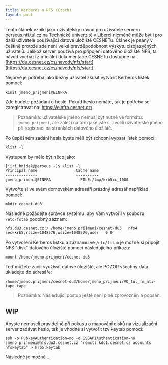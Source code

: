 ```yaml
---
title: Kerberos a NFS (Czech)
layout: post
---
```


Tento článek vznikl jako uživatelský návod pro uživatele serveru perseus.nti.tul.cz na Technické univerzitě v Liberci nicméně může být i pro další uživatele používající datové úložiště CESNETu. Článek je psaný v češtině protože zde není velká pravděpodobnost výskytu cizojazyčných uživatelů. Jelikož server používá pro připojení datového úložiště NFS, ta návod vychází z oficiální dokumentace CESNETu dostupné na: [https://du.cesnet.cz/cs/navody/nfs/start](https://du.cesnet.cz/cs/navody/nfs/start).

Nejprve je potřeba jako bežný uživatel zkusit vytvořit Kerberos lístek pomocí:

    kinit jmeno_prijmeni@EINFRA

Zde budete požádáni o heslo. Pokud heslo nemáte, tak je potřeba se zaregistrovat na: https://einfra.cesnet.cz/

> Poznámka: uživatelské jméno nemusí být nutně ve formátu: `jmeno_prijmeni`, ale záleží na tom jaké jste si zvolili uživatelské jméno při registraci na stránkách datového úložiště.

Po úspěšném zadání hesla byste měli být schopni vypsat lístek pomocí:

    klist -l

Výstupem by mělo být něco jako:

    [jiri.hnidek@perseus ~]$ klist -l
    Principal name                 Cache name
    --------------                 ----------
    jmeno_primeni@EINFRA             FILE:/tmp/krb5cc_1000

Vytvořte si ve svém domovském adresáři prázdný adresář například pomocí:

    mkdir cesnet-du3

Následně požádejte správce systému, aby Vám vytvořil v souboru `/etc/fstab` podobný záznam:

    nfs.du3.cesnet.cz:/	/home/jmeno.prijmeni/cesnet-du3   nfs4   sec=krb5,rsize=1048576,wsize=1048576,user   0 0

Po vytvoření Kerberos lístku a záznamu ve `/etc/fstab` je možné si připojit NFS "disk" datového úložiště pomocí následujícího příkazu:

    mount /home/jmeno.prijmeni/cesnet-du3

Teď můžete začít využívat datové úložiště, ale POZOR všechny data ukládejte do adresáře:

    /home/jmeno.prijmeni/cesnet-du3/home/jmeno_prijmeni/VO_tul_fm_nti-tape_tape

> Poznámka: Následující postup ještě není plně zprovozněn a popsán.

## WIP

Abyste nemuseli pravidelně při pokusu o mapování disků na vizualizační server zadávat heslo, tak je vhodné si vytvořit tzv keytab pomocí:

    ssh -o PubkeyAuthentication=no -o GSSAPIAuthentication=no jmeno_prijmeni@nfs.du3.cesnet.cz "remctl kdc1.cesnet.cz accounts nfskeytab" > krb5.keytab

Následně je možné ...
